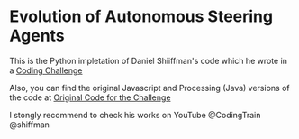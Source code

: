 # Evolution of Autonomous Steering Agents

This is the Python impletation of Daniel Shiiffman's code which he wrote in a [Coding Challenge](https://www.youtube.com/watch?v=flxOkx0yLrY&list=PLRqwX-V7Uu6bJM3VgzjNV5YxVxUwzALHV&index=14)

Also, you can find the original Javascript and Processing (Java) versions of the code at [Original Code for the Challenge](https://github.com/CodingTrain/website/tree/master/CodingChallenges/CC_069_steering_evolution)

I stongly recommend to check his works on YouTube @CodingTrain @shiffman
